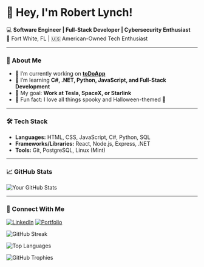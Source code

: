 # 👋 Hey, I'm Robert Lynch!

💻 **Software Engineer | Full-Stack Developer | Cybersecurity Enthusiast**  
📍 Fort White, FL | 🇺🇸 American-Owned Tech Enthusiast  

---

### 🚀 About Me
- 🔭 I’m currently working on **[toDoApp](https://github.com/RobertLynch21/toDoApp)**  
- 🌱 I’m learning **C#, .NET, Python, JavaScript, and Full-Stack Development**  
- 🦾 My goal: **Work at Tesla, SpaceX, or Starlink**  
- 🎃 Fun fact: I love all things spooky and Halloween-themed 👻  

---

### 🛠 Tech Stack  
- **Languages:** HTML, CSS, JavaScript, C#, Python, SQL  
- **Frameworks/Libraries:** React, Node.js, Express, .NET  
- **Tools:** Git, PostgreSQL, Linux (Mint)  

---

### 📈 GitHub Stats  
![Your GitHub Stats](https://github-readme-stats.vercel.app/api?username=yourusername&show_icons=true&theme=dark)

---

### 🔗 Connect With Me  
[![LinkedIn](https://img.shields.io/badge/LinkedIn-Connect-blue?style=flat&logo=linkedin)]([https://linkedin.com/in/your-profile](https://www.linkedin.com/in/robertflynch/))  
[![Portfolio](https://img.shields.io/badge/Portfolio-Visit-orange?style=flat&logo=firefox)]([https://yourportfolio.com](https://robertlynch.dev/))  

![GitHub Streak](https://github-readme-streak-stats.herokuapp.com/?user=RobertLynch21&theme=dark)

![Top Languages](https://github-readme-stats.vercel.app/api/top-langs/?username=RobertLynch21&layout=compact&theme=dark)

![GitHub Trophies](https://github-profile-trophy.vercel.app/?username=RobertLynch21&theme=darkhub)


